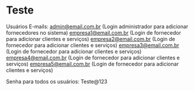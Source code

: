 ﻿# Teste

Usuários
  E-mails:
      admin@email.com.br (Login administrador para adicionar fornecedores no sistema)
      empresa1@email.com.br (Login de fornecedor para adicionar clientes e serviços)
      empresa2@email.com.br (Login de fornecedor para adicionar clientes e serviços)
      empresa3@email.com.br (Login de fornecedor para adicionar clientes e serviços)
      empresa4@email.com.br (Login de fornecedor para adicionar clientes e serviços)
      empresa5@email.com.br (Login de fornecedor para adicionar clientes e serviços)

  Senha para todos os usuários: Teste@123
